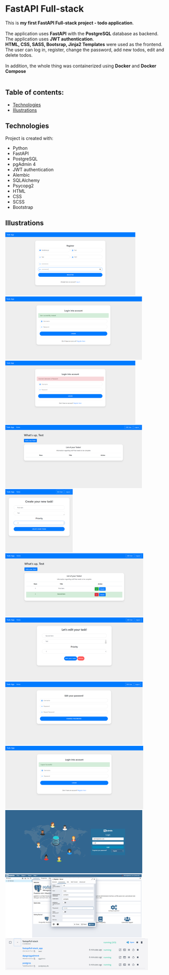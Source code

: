 # FastAPI Full-stack

This is <b>my first FastAPI Full-stack project - todo application</b>.<br><br>
The application uses <b>FastAPI</b> with the <b>PostgreSQL</b> database as backend. <br> The application uses <b>JWT authentication</b>.<br> <b>HTML, CSS, SASS, Bootsrap, Jinja2 Templates</b> were used as the frontend. The user can log in, register, change the password, add new todos, edit and delete todos. <br> <br>
In addition, the whole thing was containerized using <b> Docker</b> and <b>Docker Compose</b> <br><br>

## Table of contents:
* [Technologies](#technologies)
* [Illustrations](#illustrations)

## Technologies
Project is created with:
* Python
* FastAPI
* PostgreSQL
* pgAdmin 4
* JWT authentication
* Alembic
* SQLAlchemy
* Psycopg2
* HTML
* CSS
* SCSS
* Bootstrap

## Illustrations
<p float="left">
 <img src="Illustrations/1.png" height = "200">
 <img src="Illustrations/2.png" height = "200">
 <img src="Illustrations/3.png" height = "200">
 <img src="Illustrations/4.png" height = "200">
 <img src="Illustrations/5.png" height = "200">
 <img src="Illustrations/6.png" height = "200">
 <img src="Illustrations/7.png" height = "200">
 <img src="Illustrations/8.png" height = "200">
 <img src="Illustrations/9.png" height = "200">
 <img src="Illustrations/10.png" height = "200">
 <img src="Illustrations/11.png" height = "200">
 <img src="Illustrations/12.png" height = "100">

</p>
